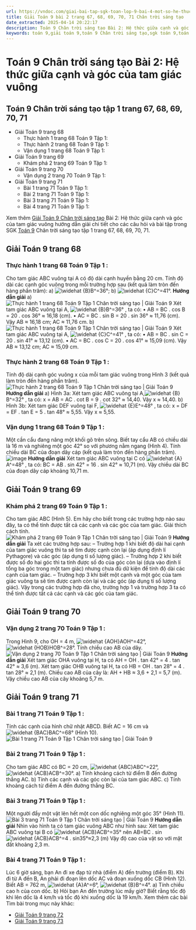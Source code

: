 ```yaml
---
url: https://vndoc.com/giai-bai-tap-sgk-toan-lop-9-bai-4-mot-so-he-thuc-ve-canh-va-goc-trong-tam-giac-vuong-176043
title: Giải Toán 9 bài 2 trang 67, 68, 69, 70, 71 Chân trời sáng tạo
date_extracted: 2025-04-14 20:22:17
description: Toán 9 Chân trời sáng tạo Bài 2: Hệ thức giữa cạnh và góc của tam giác vuông hướng dẫn giải chi tiết các câu hỏi và bài tập trong SGK Toán 9 CTST tập 1.
keywords: toán 9,giải toán 9,toán 9 Chân trời sáng tạo,sgk toán 9,toán lớp 9,toán lớp 9 Chân trời sáng tạo,sgk toán 9 Chân trời sáng tạo,toán 9 ctst,giải sgk toán 9 Chân trời sáng tạo,toán 9 Chân trời sáng tạo tập 1,giải bài tập toán 9 Chân trời sáng tạo,Hệ thức giữa cạnh và góc của tam giác vuông,toán 9 Chân trời sáng tạo tập 1 trang 71,toán 9 Chân trời sáng tạo tập 1 trang 68,toán 9 Chân trời sáng tạo tập 1 trang 69,toán 9 Chân trời sáng tạo tập 1 trang 70
---
```


# Toán 9 Chân trời sáng tạo Bài 2: Hệ thức giữa cạnh và góc của tam giác vuông
## Toán 9 Chân trời sáng tạo tập 1 trang 67, 68, 69, 70, 71
  * Giải Toán 9 trang 68
    * Thực hành 1 trang 68 Toán 9 Tập 1:
    * Thực hành 2 trang 68 Toán 9 Tập 1:
    * Vận dụng 1 trang 68 Toán 9 Tập 1:
  * Giải Toán 9 trang 69
    * Khám phá 2 trang 69 Toán 9 Tập 1:
  * Giải Toán 9 trang 70
    * Vận dụng 2 trang 70 Toán 9 Tập 1:
  * Giải Toán 9 trang 71
    * Bài 1 trang 71 Toán 9 Tập 1:
    * Bài 2 trang 71 Toán 9 Tập 1:
    * Bài 3 trang 71 Toán 9 Tập 1:
    * Bài 4 trang 71 Toán 9 Tập 1:

Xem thêm
[Giải Toán 9 Chân trời sáng tạo](<https://vndoc.com/toan-9-chan-troi-sang-tao>) Bài 2: Hệ thức giữa cạnh và góc của tam giác vuông hướng dẫn giải chi tiết cho các câu hỏi và bài tập trong SGK [Toán 9](<https://vndoc.com/toan-lop9>) Chân trời sáng tạo tập 1 trang 67, 68, 69, 70, 71.
## **Giải Toán 9 trang 68**
### **Thực hành 1 trang 68 Toán 9 Tập 1** :
Cho tam giác ABC vuông tại A có độ dài cạnh huyền bằng 20 cm. Tính độ dài các cạnh góc vuông trong mỗi trường hợp sau \(kết quả làm tròn đến hàng phần trăm\):
a\) ![\\widehat {B}](https://i.vdoc.vn/data/image/blank.png)B^=36°;
b\) ![\\widehat {C}](https://i.vdoc.vn/data/image/blank.png)C^=41°.
**Hướng dẫn giải**
a\)
![Thực hành 1 trang 68 Toán 9 Tập 1 Chân trời sáng tạo | Giải Toán 9](https://i.vdoc.vn/data/image/2024/05/29/thuc-hanh-1-trang-68-toan-9-tap-1.png)
Xét tam giác ABC vuông tại A, ![\\widehat {B}](https://i.vdoc.vn/data/image/blank.png)B^=36° , ta có:
• AB = BC . cos B = 20 . cos 36° ≈ 16,18 \(cm\).
• AC = BC . sin B = 20 . sin 36° ≈ 11,76 \(cm\).
Vậy AB ≈ 16,18 cm; AC ≈ 11,76 cm.
b\)
![Thực hành 1 trang 68 Toán 9 Tập 1 Chân trời sáng tạo | Giải Toán 9](https://i.vdoc.vn/data/image/2024/05/29/thuc-hanh-1-trang-68-toan-9-tap-1-1.png)
Xét tam giác ABC vuông tại A, ![\\widehat {C}](https://i.vdoc.vn/data/image/blank.png)C^=41° , ta có:
• AB = BC . sin C = 20 . sin 41° ≈ 13,12 \(cm\).
• AC = BC . cos C = 20 . cos 41° ≈ 15,09 \(cm\).
Vậy AB ≈ 13,12 cm; AC ≈ 15,09 cm.
### **Thực hành 2 trang 68 Toán 9 Tập 1** :
Tính độ dài cạnh góc vuông x của mỗi tam giác vuông trong Hình 3 \(kết quả làm tròn đến hàng phần trăm\).
![Thực hành 2 trang 68 Toán 9 Tập 1 Chân trời sáng tạo | Giải Toán 9](https://i.vdoc.vn/data/image/2024/05/29/thuc-hanh-2-trang-68-toan-9-tap-1.png)
**Hướng dẫn giải**
a\) Hình 3a: Xét tam giác ABC vuông tại A,![\\widehat {B}](https://i.vdoc.vn/data/image/blank.png)B^=32° , ta có:
x = AB = AC . cot B = 9 . cot 32° ≈ 14,40.
Vậy x ≈ 14,40.
b\) Hình 3b: Xét tam giác DEF vuông tại F, ![\\widehat {E}](https://i.vdoc.vn/data/image/blank.png)E^=48° , ta có:
x = DF = EF . tan E = 5 . tan 48° ≈ 5,55.
Vậy x ≈ 5,55.
### **Vận dụng 1 trang 68 Toán 9 Tập 1** :
Một cần cẩu đang nâng một khối gõ trên sông. Biết tay cẩu AB có chiều dài là 16 m và nghiêng một góc 42° so với phương nằm ngang \(Hình 4\). Tính chiều dài BC của đoạn dây cáp \(kết quả làm tròn đến hàng phần trăm\).
![image](https://i.vdoc.vn/data/image/2024/05/29/van-dung-1-trang-68-toan-9-tap-1.png)
**Hướng dẫn giải**
Xét tam giác ABC vuông tại C có ![\\widehat {A}](https://i.vdoc.vn/data/image/blank.png)A^=48° , ta có:
BC = AB . sin 42° = 16 . sin 42° ≈ 10,71 \(m\).
Vậy chiều dài BC của đoạn dây cáp khoảng 10,71 m.
## **Giải Toán 9 trang 69**
### **Khám phá 2 trang 69 Toán 9 Tập 1** :
Cho tam giác ABC \(Hình 5\). Em hãy cho biết trong các trường hợp nào sau đây, ta có thể tính được tất cả các cạnh và các góc của tam giác. Giải thích cách tính.
![Khám phá 2 trang 69 Toán 9 Tập 1 Chân trời sáng tạo | Giải Toán 9](https://i.vdoc.vn/data/image/2024/05/29/kham-pha-2-trang-69-toan-9-tap-1.png)
**Hướng dẫn giải**
Ta xét các trường hợp sau:
– Trường hợp 1 khi biết độ dài hai cạnh của tam giác vuông thì ta sẽ tìm được cạnh còn lại \(áp dụng định lí Pythagore\) và các góc \(áp dụng tỉ số lượng giác\).
– Trường hợp 2 khi biết được số đo hai góc thì ta tính được số đo của góc còn lại \(dựa vào định lí tổng ba góc trong một tam giác\) nhưng chưa đủ dữ kiện để tính độ dài các cạnh của tam giác.
– Trường hợp 3 khi biết một cạnh và một góc của tam giác vuông ta sẽ tìm được cạnh còn lại và các góc \(áp dụng tỉ số lượng giác\).
Vậy trong các trường hợp đã cho, trường hợp 1 và trường hợp 3 ta có thể tính được tất cả các cạnh và các góc của tam giác.
## **Giải Toán 9 trang 70**
### **Vận dụng 2 trang 70 Toán 9 Tập 1** :
Trong Hình 9, cho OH = 4 m, ![\\widehat {AOH}](https://i.vdoc.vn/data/image/blank.png)AOH^=42°, ![\\widehat {HOB}](https://i.vdoc.vn/data/image/blank.png)HOB^=28°. Tính chiều cao AB của dây.
![Vận dụng 2 trang 70 Toán 9 Tập 1 Chân trời sáng tạo | Giải Toán 9](https://i.vdoc.vn/data/image/2024/05/29/van-dung-2-trang-70-toan-9-tap-1.png)
**Hướng dẫn giải**
Xét tam giác OHA vuông tại H, ta có
AH = OH . tan 42° = 4 . tan 42° ≈ 3,6 \(m\).
Xét tam giác OHB vuông tại H, ta có
HB = OH . tan 28° = 4 . tan 28° ≈ 2,1 \(m\).
Chiều cao AB của cây là: AH + HB ≈ 3,6 + 2,1 = 5,7 \(m\).
Vậy chiều cao AB của cây khoảng 5,7 m.
## **Giải Toán 9 trang 71**
### **Bài 1 trang 71 Toán 9 Tập 1** :
Tính các cạnh của hình chữ nhật ABCD. Biết AC = 16 cm và ![\\widehat {BAC}](https://i.vdoc.vn/data/image/blank.png)BAC^=68° \(Hình 10\).
![Bài 1 trang 71 Toán 9 Tập 1 Chân trời sáng tạo | Giải Toán 9](https://i.vdoc.vn/data/image/2024/05/29/bai-1-trang-71-toan-lop-9-tap-1.png)
### **Bài 2 trang 71 Toán 9 Tập 1** :
Cho tam giác ABC có BC = 20 cm, ![\\widehat {ABC}](https://i.vdoc.vn/data/image/blank.png)ABC^=22°, ![\\widehat {ACB}](https://i.vdoc.vn/data/image/blank.png)ACB^=30°.
a\) Tính khoảng cách từ điểm B đến đường thẳng AC.
b\) Tính các cạnh và các góc còn lại của tam giác ABC.
c\) Tính khoảng cách từ điểm A đến đường thẳng BC.
### **Bài 3 trang 71 Toán 9 Tập 1** :
Một người đẩy một vật lên hết một con dốc nghiêng một góc 35° \(Hình 11\).
![Bài 3 trang 71 Toán 9 Tập 1 Chân trời sáng tạo | Giải Toán 9](https://i.vdoc.vn/data/image/2024/05/29/bai-3-trang-71-toan-lop-9-tap-1.png)
**Hướng dẫn giải**
Nhìn vào hình ta có tam giác vuông ABC như hình sau:
Xét tam giác ABC vuông tại B có ![\\widehat {ACB}](https://i.vdoc.vn/data/image/blank.png)ACB^=35° nên
AB=BC . sin![\\widehat {ACB}](https://i.vdoc.vn/data/image/blank.png)ACB^=4 . sin35°≈2,3 \(m\)
Vậy độ cao của vật so với mặt đất khoảng 2,3 m.
### **Bài 4 trang 71 Toán 9 Tập 1** :
Lúc 6 giờ sáng, bạn An đi xe đạp từ nhà \(điểm A\) đến trường \(điểm B\). Khi đi từ A đến B, An phải đi đoạn lên dốc AC và đoạn xuống dốc CB \(Hình 12\). Biết AB = 762 m, ![\\widehat {A}](https://i.vdoc.vn/data/image/blank.png)A^=6°, ![\\widehat {B}](https://i.vdoc.vn/data/image/blank.png)B^=4°.
a\) Tính chiều cao h của con dốc.
b\) Hỏi bạn An đến trường lúc mấy giờ? Biết rằng tốc độ khi lên dốc là 4 km/h và tốc độ khi xuống dốc là 19 km/h.
Xem thêm các bài Tìm bài trong mục này khác:
  * [Giải Toán 9 trang 72](</giai-toan-9-trang-72-tap-1-chan-troi-sang-tao-324969>)
  * [Giải Toán 9 trang 73](</giai-toan-9-trang-73-tap-1-chan-troi-sang-tao-324974>)

